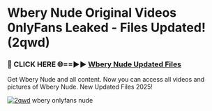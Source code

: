 # Wbery Nude Original Videos 0nlyFans Leaked - Files Updated! (2qwd)

<h3>🔴 CLICK HERE 🌐==►► <a href="https://tinyurl.com/4mcuefdz" rel="nofollow">Wbery Nude Updated Files</a></h3>

Get Wbery Nude and all content. Now you can access all videos and pictures of Wbery Nude. New Updated Files 2025!

[![2qwd](https://i.imgur.com/StAQSOY.gif)](https://tinyurl.com/4mcuefdz)
wbery onlyfans nude